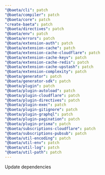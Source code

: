 ```yaml
---
"@baeta/cli": patch
"@baeta/compiler": patch
"@baeta/core": patch
"create-baeta": patch
"@baeta/directives": patch
"@baeta/env": patch
"@baeta/errors": patch
"@baeta/extension-auth": patch
"@baeta/extension-cache": patch
"@baeta/extension-cache-cloudflare": patch
"@baeta/extension-cache-keyv": patch
"@baeta/extension-cache-redis": patch
"@baeta/extension-cache-upstash": patch
"@baeta/extension-complexity": patch
"@baeta/generator": patch
"@baeta/generator-sdk": patch
"@baeta/plugin": patch
"@baeta/plugin-autoload": patch
"@baeta/plugin-cloudflare": patch
"@baeta/plugin-directives": patch
"@baeta/plugin-exec": patch
"@baeta/plugin-gitignore": patch
"@baeta/plugin-graphql": patch
"@baeta/plugin-pagination": patch
"@baeta/plugin-prisma": patch
"@baeta/subscriptions-cloudflare": patch
"@baeta/subscriptions-pubsub": patch
"@baeta/util-encoding": patch
"@baeta/util-env": patch
"@baeta/util-log": patch
"@baeta/util-path": patch
---
```


Update dependencies
